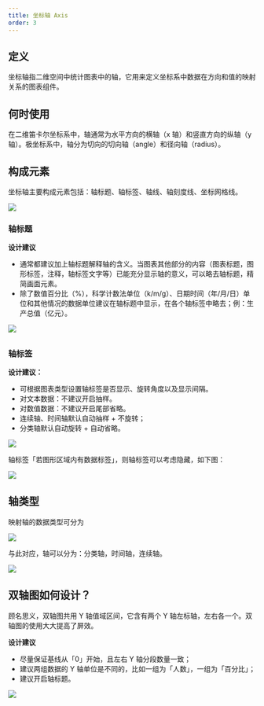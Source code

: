 ```yaml
---
title: 坐标轴 Axis
order: 3
---
```


## 定义

坐标轴指二维空间中统计图表中的轴，它用来定义坐标系中数据在方向和值的映射关系的图表组件。

## 何时使用

在二维笛卡尔坐标系中，轴通常为水平方向的横轴（x 轴）和竖直方向的纵轴（y 轴）。极坐标系中，轴分为切向的切向轴（angle）和径向轴（radius）。

## 构成元素

坐标轴主要构成元素包括：轴标题、轴标签、轴线、轴刻度线、坐标网格线。

![](https://gw.alipayobjects.com/mdn/rms_f8c6a0/afts/img/A*o8XoSJZQRDcAAAAAAAAAAABkARQnAQ#align=left&display=inline&height=780&margin=%5Bobject%20Object%5D&originHeight=780&originWidth=2204&status=done&style=none&width=2204)

### 轴标题

**设计建议**

- 通常都建议加上轴标题解释轴的含义。当图表其他部分的内容（图表标题，图形标签，注释，轴标签文字等）已能充分显示轴的意义，可以略去轴标题，精简画面元素。
- 除了数值百分比（%），科学计数法单位（k/m/g）、日期时间（年/月/日）单位和其他情况的数据单位建议在轴标题中显示，在各个轴标签中略去；例：生产总值（亿元）。

![](https://gw.alipayobjects.com/mdn/rms_f8c6a0/afts/img/A*LL6zQ6sIxwQAAAAAAAAAAABkARQnAQ#align=left&display=inline&height=710&margin=%5Bobject%20Object%5D&originHeight=710&originWidth=2194&status=done&style=none&width=2194)

##

### 轴标签

**设计建议：**

- 可根据图表类型设置轴标签是否显示、旋转角度以及显示间隔。
- 对文本数据：不建议开启抽样。
- 对数值数据：不建议开启尾部省略。
- 连续轴、时间轴默认自动抽样 + 不旋转；
- 分类轴默认自动旋转 + 自动省略。

![](https://gw.alipayobjects.com/mdn/rms_f8c6a0/afts/img/A*Ii5XTb5oHIUAAAAAAAAAAABkARQnAQ#align=left&display=inline&height=1392&margin=%5Bobject%20Object%5D&originHeight=1392&originWidth=2266&status=done&style=none&width=2266)

轴标签「若图形区域内有数据标签」，则轴标签可以考虑隐藏，如下图：

![](https://gw.alipayobjects.com/mdn/rms_f8c6a0/afts/img/A*C2QwTo41DyUAAAAAAAAAAABkARQnAQ#align=left&display=inline&height=806&margin=%5Bobject%20Object%5D&originHeight=806&originWidth=2378&status=done&style=none&width=2378)

## 轴类型

映射轴的数据类型可分为

![](https://gw.alipayobjects.com/mdn/rms_f8c6a0/afts/img/A*OcosRYoYmDAAAAAAAAAAAABkARQnAQ#align=left&display=inline&height=480&margin=%5Bobject%20Object%5D&originHeight=480&originWidth=1832&status=done&style=none&width=1832)

与此对应，轴可以分为：分类轴，时间轴，连续轴。

![](https://gw.alipayobjects.com/mdn/rms_f8c6a0/afts/img/A*zc8XRKCr4hEAAAAAAAAAAABkARQnAQ#align=left&display=inline&height=546&margin=%5Bobject%20Object%5D&originHeight=546&originWidth=1710&status=done&style=none&width=1710)

##

## 双轴图如何设计？

顾名思义，双轴图共用 Y 轴值域区间，它含有两个 Y 轴左标轴，左右各一个。双轴图的使用大大提高了屏效。

**设计建议**

- 尽量保证基线从「0」开始，且左右 Y 轴分段数量一致；
- 建议两组数据的 Y 轴单位是不同的，比如一组为「人数」，一组为「百分比」；
- 建议开启轴标题。

![](https://gw.alipayobjects.com/mdn/rms_f8c6a0/afts/img/A*s0xhQZmQMH8AAAAAAAAAAABkARQnAQ#align=left&display=inline&height=614&margin=%5Bobject%20Object%5D&originHeight=614&originWidth=2348&status=done&style=none&width=2348)

